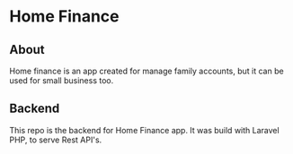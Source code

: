 # Home Finance

## About

Home finance is an app created for manage family accounts, but it can be used for small business too.

## Backend

This repo is the backend for Home Finance app.
It was build with Laravel PHP, to serve Rest API's.

